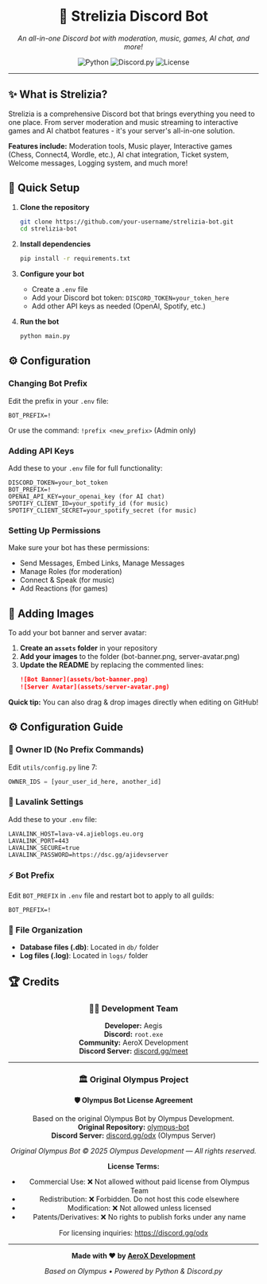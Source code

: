<div align="center">

# 🤖 Strelizia Discord Bot

<!-- Add your bot banner here -->
<!-- ![Bot Banner](assets/bot-banner.png) -->

*An all-in-one Discord bot with moderation, music, games, AI chat, and more!*

![Python](https://img.shields.io/badge/Python-3.11+-blue.svg)
![Discord.py](https://img.shields.io/badge/discord.py-2.0+-green.svg)
![License](https://img.shields.io/badge/License-Open%20Source-green.svg)

</div>

---

## ✨ What is Strelizia?

Strelizia is a comprehensive Discord bot that brings everything you need to one place. From server moderation and music streaming to interactive games and AI chatbot features - it's your server's all-in-one solution.

**Features include:** Moderation tools, Music player, Interactive games (Chess, Connect4, Wordle, etc.), AI chat integration, Ticket system, Welcome messages, Logging system, and much more!

## 🚀 Quick Setup

1. **Clone the repository**
   ```bash
   git clone https://github.com/your-username/strelizia-bot.git
   cd strelizia-bot
   ```

2. **Install dependencies**
   ```bash
   pip install -r requirements.txt
   ```

3. **Configure your bot**
   - Create a `.env` file
   - Add your Discord bot token: `DISCORD_TOKEN=your_token_here`
   - Add other API keys as needed (OpenAI, Spotify, etc.)

4. **Run the bot**
   ```bash
   python main.py
   ```

## ⚙️ Configuration

### Changing Bot Prefix
Edit the prefix in your `.env` file:
```env
BOT_PREFIX=!
```
Or use the command: `!prefix <new_prefix>` (Admin only)

### Adding API Keys
Add these to your `.env` file for full functionality:
```env
DISCORD_TOKEN=your_bot_token
BOT_PREFIX=!
OPENAI_API_KEY=your_openai_key (for AI chat)
SPOTIFY_CLIENT_ID=your_spotify_id (for music)
SPOTIFY_CLIENT_SECRET=your_spotify_secret (for music)
```

### Setting Up Permissions
Make sure your bot has these permissions:
- Send Messages, Embed Links, Manage Messages
- Manage Roles (for moderation)
- Connect & Speak (for music)
- Add Reactions (for games)

## 📸 Adding Images

To add your bot banner and server avatar:

1. **Create an `assets` folder** in your repository
2. **Add your images** to the folder (bot-banner.png, server-avatar.png)
3. **Update the README** by replacing the commented lines:
   ```markdown
   ![Bot Banner](assets/bot-banner.png)
   ![Server Avatar](assets/server-avatar.png)
   ```

**Quick tip:** You can also drag & drop images directly when editing on GitHub!

## ⚙️ Configuration Guide

### 🔑 Owner ID (No Prefix Commands)
Edit `utils/config.py` line 7:
```python
OWNER_IDS = [your_user_id_here, another_id]
```

### 🎵 Lavalink Settings
Add these to your `.env` file:
```env
LAVALINK_HOST=lava-v4.ajieblogs.eu.org
LAVALINK_PORT=443
LAVALINK_SECURE=true
LAVALINK_PASSWORD=https://dsc.gg/ajidevserver
```

### ⚡ Bot Prefix 
Edit `BOT_PREFIX` in `.env` file and restart bot to apply to all guilds:
```env
BOT_PREFIX=!
```

### 📁 File Organization
- **Database files (.db)**: Located in `db/` folder
- **Log files (.log)**: Located in `logs/` folder

## 🏆 Credits

<div align="center">

### 👨‍💻 Development Team

**Developer:** Aegis  
**Discord:** `root.exe`  
**Community:** AeroX Development  
**Discord Server:** [discord.gg/meet](https://discord.gg/meet)

---

### 🏛️ Original Olympus Project

**🛡️ Olympus Bot License Agreement**

Based on the original Olympus Bot by Olympus Development.  
**Original Repository:** [olympus-bot](https://github.com/sonujana26/olympus-bot)  
**Discord Server:** [discord.gg/odx](https://discord.gg/odx) (Olympus Server)

*Original Olympus Bot © 2025 Olympus Development — All rights reserved.*

**License Terms:**
- Commercial Use: ❌ Not allowed without paid license from Olympus Team
- Redistribution: ❌ Forbidden. Do not host this code elsewhere  
- Modification: ❌ Not allowed unless licensed
- Patents/Derivatives: ❌ No rights to publish forks under any name

For licensing inquiries: https://discord.gg/odx

---

**Made with ❤️ by [AeroX Development](https://discord.gg/aeroxdev)**

*Based on Olympus • Powered by Python & Discord.py*

</div>
